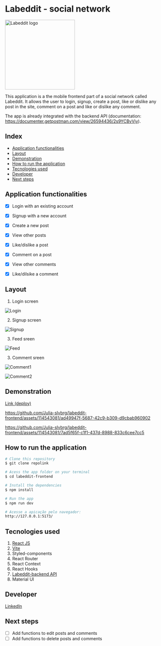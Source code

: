 # Labeddit - social network


<img src="./src/assets/logo-labeddit.svg" alt="Labeddit logo" height="230px">

This application is a the mobile frontend part of a social network called Labeddit. It allows the user to login, signup, create a post, like or dislike any post in the site, comment on a post and like or dislike any comment. 

The app is already integrated with the backend API (documentation: https://documenter.getpostman.com/view/26594436/2s9YCBvVjy).

## Index
- <a href="#functionalities">Application functionalities</a>
- <a href="#layout">Layout</a>
- <a href="#demonstration">Demonstration</a>
- <a href="#run">How to run the application</a>
- <a href="#tecnologies-used">Tecnologies used</a>
- <a href="#developer">Developer</a>
- <a href="#next-steps">Next steps</a>

## Application functionalities
 - [x]  Login with an existing account
 - [x]  Signup with a new account
 - [x]  Create a new post
 - [x]  View other posts
 - [x]  Like/dislike a post
 - [x]  Comment on a post
 - [x]  View other comments
 - [x]  Like/dilsike a comment


## Layout
1. Login screen

![Login](./src/assets/layout/loginScreen.png)

2. Signup screen

![Signup](./src/assets/layout/signupScreen.png)

3. Feed sreen

![Feed](./src/assets/layout/commentScreen1.png)

3. Comment sreen

![Comment1](./src/assets/layout/commentScreen1.png)

![Comment2](./src/assets/layout/commentScreen2.png)

## Demonstration

[Link (deploy)](https://labeddit-julsbg.surge.sh/)


https://github.com/Julia-slvbrg/labeddit-frontend/assets/114543081/ad49947f-5687-42c9-b309-d9cbab960902



https://github.com/Julia-slvbrg/labeddit-frontend/assets/114543081/7ad5f65f-c1f1-437d-8988-833c6cee7cc5





## How to run the application
```bash
# Clone this repository
$ git clone repolink

# Acess the app folder on your terminal
$ cd labeddit-frontend

# Install the dependencies
$ npm install

# Run the app 
$ npm run dev

# Acesse a apicação pelo navegador:
http://127.0.0.1:5173/
```

## Tecnologies used
1. [React JS](https://react.dev/)
2. [Vite](https://vitejs.dev/)
3. Styled-components
4. React Router
5. React Context
6. React Hooks
7. [Labeddit-backend API](https://documenter.getpostman.com/view/26594436/2s9YCBvVjy)
8. Material UI

## Developer
[LinkedIn](https://www.linkedin.com/in/julia-silva-borges/)

## Next steps
 - [ ] Add functions to edit posts and comments
 - [ ] Add functions to delete posts and comments
